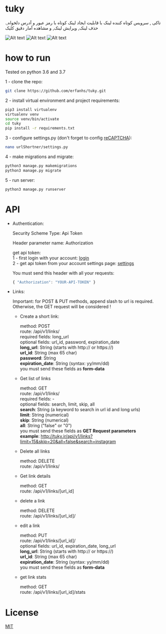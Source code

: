 # tuky
.تاکی , سرویس کوتاه کننده لینک با قابلیت ایجاد لینک کوتاه با رمز عبور و آدرس دلخواه, حذف لینک, ویرایش لینک, و مشاهده آمار دقیق کلیک

![Alt text](https://img.techpowerup.org/200621/view.png "صفحه اصلی")
![Alt text](https://img.techpowerup.org/200621/screenshot642.png "پنل مدیریت لینک ها")
![Alt text](https://img.techpowerup.org/200621/stats.png "صفحه آمار بازدید از لینک")

# how to run

Tested on python 3.6 and 3.7

1 - clone the repo:
```bash
git clone https://github.com/erfanhs/tuky.git
```
2 - install virtual environment and project requirements:
```bash
pip3 install virtualenv
virtualenv venv
source venv/bin/activate
cd tuky
pip install -r requirements.txt
```
3 - configure settings.py (don't forget to config [reCAPTCHA](https://www.google.com/recaptcha/)):
```bash
nano urlShortner/settings.py
```
4 - make migrations and migrate:
```bash
python3 manage.py makemigrations
python3 manage.py migrate
```
5 - run server:
```bash
python3 manage.py runserver
```

# API

- Authentication:

    Security Scheme Type: Api Token
    
    Header parameter name: Authorization
    
    get api token:<br/>
    1 - first login with your account: [login](http://tuky.ir/registration)<br/>
    2 - get api token from your account settings page: [settings](http://tuky.ir/settings)<br/>
    
    You must send this header with all your requests:
    ```javascript
    { "Authorization": "YOUR-API-TOKEN" }
    ```
  
- Links:

  Important: for POST & PUT methods, append slash to url is required. Otherwise, the GET request will be considered !

  - Create a short link:
  
      method: POST<br/>
      route: /api/v1/links/<br/>
      required fields: long_url<br/>
      optional fields: url_id, password, expiration_date<br/>
      **long_url**: String (starts with http:// or https://)<br/>
      **url_id**: String (max 65 char)<br/>
      **password**: String<br/>
      **expiration_date**: String (syntax: yy/mm/dd)<br/>
      you must send these fields as **form-data**
      
   - Get list of links
   
      method: GET<br/>
      route: /api/v1/links/<br/>
      required fields: -<br/>
      optional fields: search, limit, skip, all<br/>
      **search**: String (a keyword to search in url id and long urls)<br/>
      **limit**: String (numerical)<br/>
      **skip**: String (numerical)<br/>
      **all**: String ("false" or "0")<br/>
      you must send these fields as **GET Request parameters**<br/>
      **example**: http://tuky.ir/api/v1/links?limit=15&skip=20&all=false&search=instagram
      
      
    - Delete all links
    
      method: DELETE<br/>
      route: /api/v1/links/
      
    - Get link details
    
      method: GET<br/>
      route: /api/v1/links/[url_id]

    - delete a link
      
      method: DELETE<br/>
      route: /api/v1/links/[url_id]/
    
    - edit a link
      
      method: PUT<br/>
      route: /api/v1/links/[url_id]/<br/>
      optional fields: url_id, expiration_date, long_url<br/>
      **long_url**: String (starts with http:// or https://)<br/>
      **url_id**: String (max 65 char)<br/>
      **expiration_date**: String (syntax: yy/mm/dd)<br/>
      you must send these fields as **form-data**
    
    - get link stats
      
      method: GET<br/>
      route: /api/v1/links/[url_id]/stats

# License

[MIT](https://github.com/erfanhs/tuky/blob/master/LICENSE)
